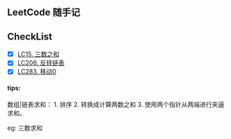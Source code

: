 ## LeetCode 随手记


## CheckList

* [x] [LC15. 三数之和](https://leetcode-cn.com/problems/3sum/)
* [x] [LC206. 反转链表](https://leetcode-cn.com/problems/reverse-linked-list/)
* [x] [LC283. 移动0](https://leetcode-cn.com/problems/move-zeroes/)

#### tips: 

数组|链表求和： 
    1. 排序 
    2. 转换成计算两数之和 
    3. 使用两个指针从两端进行夹逼求和。
    
eg: 三数求和